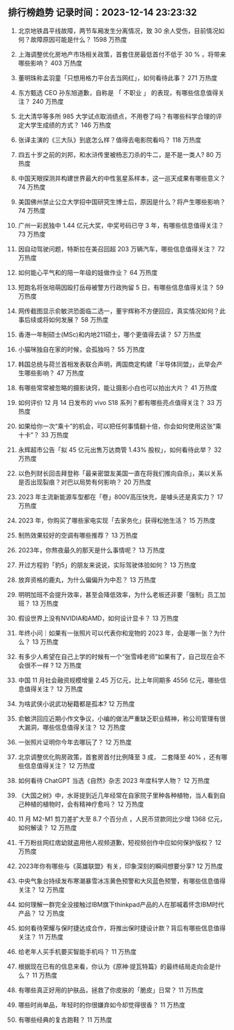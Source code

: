 
## 排行榜趋势 记录时间：2023-12-14 23:23:32
  
  1. 北京地铁昌平线故障，两节车厢发生分离情况，致 30 余人受伤，目前情况如何？故障原因可能是什么？ 1598 万热度
    
  2. 上海调整优化房地产市场相关政策，首套住房最低首付不低于 30 % ，将带来哪些影响？ 403 万热度
    
  3. 董明珠称孟羽童「只想用格力平台去当网红」，如何看待此事？ 271 万热度
    
  4. 东方甄选  CEO  孙东旭道歉，自称是 「 不职业 」 的表现，有哪些信息值得关注？ 240 万热度
    
  5. 北大清华等多所 985 大学试点取消绩点，不用卷了吗？有哪些科学合理的评定大学生成绩的方式？ 146 万热度
    
  6. 张译主演的《三大队》到底怎么样？值得去电影院看吗？ 118 万热度
    
  7. 四五十岁之前的刘邦，和水浒传里被杨志刀杀的牛二，是不是一类人? 80 万热度
    
  8. 中国天眼探测并构建世界最大的中性氢星系样本，这一巡天成果有哪些意义？ 74 万热度
    
  9. 美国佛州禁止公立大学招中国研究生博士后，原因是什么？将产生哪些影响？ 74 万热度
    
  10. 广州一彩民独中 1.44 亿元大奖，中奖号码已守 3 年，有哪些信息值得关注？ 73 万热度
    
  11. 因自动驾驶问题，特斯拉在美召回超 203 万辆汽车，哪些信息值得关注？ 72 万热度
    
  12. 如何能心平气和的陪一年级的娃做作业？ 64 万热度
    
  13. 短跑名将张培萌因殴打岳母被警方行政拘留 5 日，有哪些信息值得关注？ 59 万热度
    
  14. 网传截图显示俞敏洪恐面临二选一，董宇辉称不方便回应，真实情况如何？此事后续或将如何发展？ 58 万热度
    
  15. 香港一年制硕士(MSc)和内地211硕士，哪个更值得去读？ 57 万热度
    
  16. 小猫咪独自在家的时候，会孤独吗？ 55 万热度
    
  17. 韩国总统与荷兰首相发表联合声明，两国商定构建「半导体同盟」，此举会产生哪些影响？ 47 万热度
    
  18. 有哪些常常被忽略的摄影诀窍，能让摄影小白也可以拍出大片？ 41 万热度
    
  19. 如何评价 12 月 14 日发布的 vivo S18 系列？都有哪些亮点值得关注？ 33 万热度
    
  20. 如果给你一次“乘十”的机会，可以把任何事情翻十倍，你会如何使用这张“乘十卡”？ 33 万热度
    
  21. 永辉超市公告「拟 45 亿元出售万达商管 1.43% 股权」，如何看待此举？ 32 万热度
    
  22. 以色列财长回击拜登称「最亲密盟友美国一直在将我们推向自杀」，美以关系是否出现裂痕？对巴以局势有何影响？ 20 万热度
    
  23. 2023 年主流新能源车型都在「卷」800V高压快充，是噱头还是真实力？ 17 万热度
    
  24. 2023 年，你购买了哪些家电实现「去家务化」获得松弛生活？ 15 万热度
    
  25. 制热效果较好的空调有哪些推荐？ 13 万热度
    
  26. 2023年，你熬夜最久的那天是什么事情呢？ 13 万热度
    
  27. 开过方程豹「豹5」的朋友来说说，实际驾驶体验如何？ 13 万热度
    
  28. 放弃资格的鹿丸，为什么偏偏升为中忍？ 13 万热度
    
  29. 明明加班不会提升效率，甚至会降低效率，为什么老板还非要「强制」员工加班？ 13 万热度
    
  30. 假设世界上没有NVIDIA和AMD，如何设计显卡？ 13 万热度
    
  31. 年终小问｜如果有一张照片可以代表你和宠物的 2023 年，会是哪一张？为什么？ 13 万热度
    
  32. 有多少人希望在自己上学的时候有一个“张雪峰老师”如果有了，自己现在会不会很不一样 ? 12 万热度
    
  33. 中国 11 月社会融资规模增量 2.45 万亿元，比上年同期多 4556 亿元，哪些信息值得关注？ 12 万热度
    
  34. 为啥武侠小说武功秘籍都是孤本? 12 万热度
    
  35. 俞敏洪回应近期小作文争议，小编的做法严重缺乏职业精神，称公司管理有很大漏洞，哪些信息值得关注？ 12 万热度
    
  36. 一张照片证明你今年去哪玩了？ 12 万热度
    
  37. 北京调整优化购房政策，首套房首付比例降至 3 成， 二套降至 40% ，还有哪些信息值得关注？ 12 万热度
    
  38. 如何看待 ChatGPT 当选《自然》杂志 2023 年度科学人物？ 12 万热度
    
  39. 《大国之树》中，水哥提到近几年经常在自家院子里种各种植物，当人看到自己种植的植物时，会有精神疗愈吗？ 12 万热度
    
  40. 11 月 M2-M1 剪刀差扩大至 8.7 个百分点 ，人民币贷款同比少增 1368 亿元，如何解读？ 12 万热度
    
  41. 千万粉丝网红痞幼就盗用他人视频道歉，短视频创作中应如何保护版权？ 12 万热度
    
  42. 2023年你有哪些与《英雄联盟》有关，印象深刻的瞬间想要分享? 12 万热度
    
  43. 中央气象台持续发布寒潮暴雪冰冻黄色预警和大风蓝色预警，有哪些信息值得关注？ 12 万热度
    
  44. 如何理解一群完全没接触过IBM旗下thinkpad产品的人在那喊着怀念IBM时代产品？ 12 万热度
    
  45. 如何看待荣耀与保时捷达成合作，将推出保时捷设计款？背后有哪些信息值得关注？ 11 万热度
    
  46. 给老年人买手机要买智能手机吗？ 11 万热度
    
  47. 根据现在已有的信息来看，你认为《原神·提瓦特篇》的最终结局走向会是什么？ 11 万热度
    
  48. 有哪些真正好用的护肤品，拯救了你皮肤的「脆皮」日常？ 11 万热度
    
  49. 哪些时尚单品，年轻时的你很嫌弃如今却觉得很香？ 11 万热度
    
  50. 有哪些经典的复古跑鞋？ 11 万热度
    